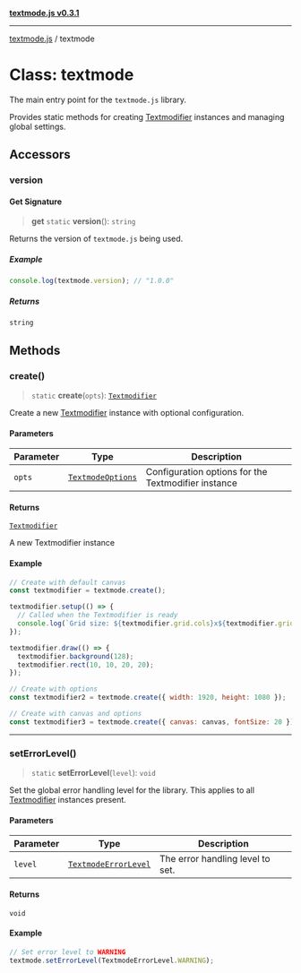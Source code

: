 [**textmode.js v0.3.1**](../README.md)

***

[textmode.js](../README.md) / textmode

# Class: textmode

The main entry point for the `textmode.js` library.

Provides static methods for creating [Textmodifier](Textmodifier.md) instances and managing global settings.

## Accessors

### version

#### Get Signature

> **get** `static` **version**(): `string`

Returns the version of `textmode.js` being used.

##### Example

```javascript
console.log(textmode.version); // "1.0.0"
```

##### Returns

`string`

## Methods

### create()

> `static` **create**(`opts`): [`Textmodifier`](Textmodifier.md)

Create a new [Textmodifier](Textmodifier.md) instance with optional configuration.

#### Parameters

| Parameter | Type | Description |
| ------ | ------ | ------ |
| `opts` | [`TextmodeOptions`](../type-aliases/TextmodeOptions.md) | Configuration options for the Textmodifier instance |

#### Returns

[`Textmodifier`](Textmodifier.md)

A new Textmodifier instance

#### Example

```javascript
// Create with default canvas
const textmodifier = textmode.create();

textmodifier.setup(() => {
  // Called when the Textmodifier is ready
  console.log(`Grid size: ${textmodifier.grid.cols}x${textmodifier.grid.rows}`);
});

textmodifier.draw(() => {
  textmodifier.background(128);
  textmodifier.rect(10, 10, 20, 20);
});

// Create with options
const textmodifier2 = textmode.create({ width: 1920, height: 1080 });

// Create with canvas and options
const textmodifier3 = textmode.create({ canvas: canvas, fontSize: 20 });
```

***

### setErrorLevel()

> `static` **setErrorLevel**(`level`): `void`

Set the global error handling level for the library. This applies to all [Textmodifier](Textmodifier.md) instances present.

#### Parameters

| Parameter | Type | Description |
| ------ | ------ | ------ |
| `level` | [`TextmodeErrorLevel`](../enumerations/TextmodeErrorLevel.md) | The error handling level to set. |

#### Returns

`void`

#### Example

```javascript
// Set error level to WARNING
textmode.setErrorLevel(TextmodeErrorLevel.WARNING);
```
